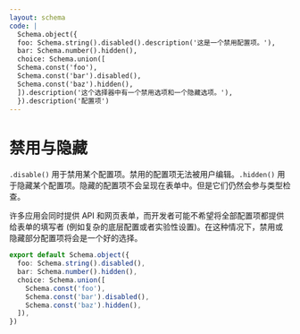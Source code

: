 ```yaml
---
layout: schema
code: |
  Schema.object({
  foo: Schema.string().disabled().description('这是一个禁用配置项。'),
  bar: Schema.number().hidden(),
  choice: Schema.union([
  Schema.const('foo'),
  Schema.const('bar').disabled(),
  Schema.const('baz').hidden(),
  ]).description('这个选择器中有一个禁用选项和一个隐藏选项。'),
  }).description('配置项')
---
```


# 禁用与隐藏

`.disable()` 用于禁用某个配置项。禁用的配置项无法被用户编辑。`.hidden()` 用于隐藏某个配置项。隐藏的配置项不会呈现在表单中。但是它们仍然会参与类型检查。

许多应用会同时提供 API 和网页表单，而开发者可能不希望将全部配置项都提供给表单的填写者 (例如复杂的底层配置或者实验性设置)。在这种情况下，禁用或隐藏部分配置项将会是一个好的选择。

```ts
export default Schema.object({
  foo: Schema.string().disabled(),
  bar: Schema.number().hidden(),
  choice: Schema.union([
    Schema.const('foo'),
    Schema.const('bar').disabled(),
    Schema.const('baz').hidden(),
  ]),
})
```

